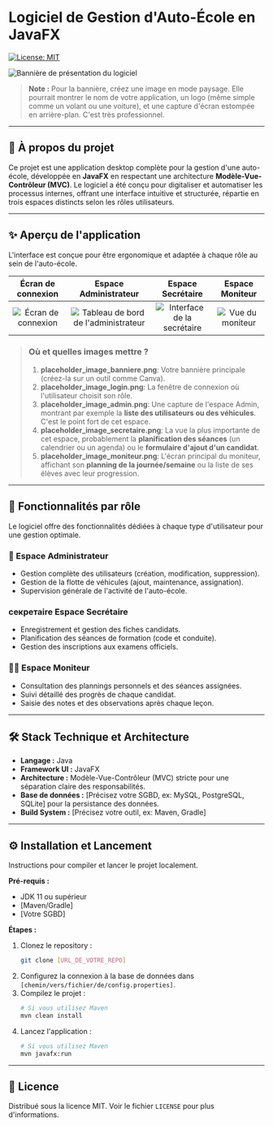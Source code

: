 # Logiciel de Gestion d'Auto-École en JavaFX

[![License: MIT](https://img.shields.io/badge/License-MIT-blue.svg)](https://opensource.org/licenses/MIT)

![Bannière de présentation du logiciel](placeholder_image_banniere.png)
> **Note :** Pour la bannière, créez une image en mode paysage. Elle pourrait montrer le nom de votre application, un logo (même simple comme un volant ou une voiture), et une capture d'écran estompée en arrière-plan. C'est très professionnel.

---

## 🎯 À propos du projet

Ce projet est une application desktop complète pour la gestion d'une auto-école, développée en **JavaFX** en respectant une architecture **Modèle-Vue-Contrôleur (MVC)**. Le logiciel a été conçu pour digitaliser et automatiser les processus internes, offrant une interface intuitive et structurée, répartie en trois espaces distincts selon les rôles utilisateurs.

---

## ✨ Aperçu de l'application

L'interface est conçue pour être ergonomique et adaptée à chaque rôle au sein de l'auto-école.

| Écran de connexion | Espace Administrateur | Espace Secrétaire | Espace Moniteur |
| :---: | :---: | :---: | :---: |
| ![Écran de connexion](placeholder_image_login.png) | ![Tableau de bord de l'administrateur](placeholder_image_admin.png) | ![Interface de la secrétaire](placeholder_image_secretaire.png) | ![Vue du moniteur](placeholder_image_moniteur.png) |

> ### Où et quelles images mettre ?
>
> 1.  **placeholder_image_banniere.png**: Votre bannière principale (créez-la sur un outil comme Canva).
> 2.  **placeholder_image_login.png**: La fenêtre de connexion où l'utilisateur choisit son rôle.
> 3.  **placeholder_image_admin.png**: Une capture de l'espace Admin, montrant par exemple la **liste des utilisateurs ou des véhicules**. C'est le point fort de cet espace.
> 4.  **placeholder_image_secretaire.png**: La vue la plus importante de cet espace, probablement la **planification des séances** (un calendrier ou un agenda) ou le **formulaire d'ajout d'un candidat**.
> 5.  **placeholder_image_moniteur.png**: L'écran principal du moniteur, affichant son **planning de la journée/semaine** ou la liste de ses élèves avec leur progression.

---

## 🚀 Fonctionnalités par rôle

Le logiciel offre des fonctionnalités dédiées à chaque type d'utilisateur pour une gestion optimale.

### 👑 Espace Administrateur
* Gestion complète des utilisateurs (création, modification, suppression).
* Gestion de la flotte de véhicules (ajout, maintenance, assignation).
* Supervision générale de l'activité de l'auto-école.

###  секретаire Espace Secrétaire
* Enregistrement et gestion des fiches candidats.
* Planification des séances de formation (code et conduite).
* Gestion des inscriptions aux examens officiels.

### 👨‍🏫 Espace Moniteur
* Consultation des plannings personnels et des séances assignées.
* Suivi détaillé des progrès de chaque candidat.
* Saisie des notes et des observations après chaque leçon.

---

## 🛠️ Stack Technique et Architecture

* **Langage :** Java
* **Framework UI :** JavaFX
* **Architecture :** Modèle-Vue-Contrôleur (MVC) stricte pour une séparation claire des responsabilités.
* **Base de données :** [Précisez votre SGBD, ex: MySQL, PostgreSQL, SQLite] pour la persistance des données.
* **Build System :** [Précisez votre outil, ex: Maven, Gradle]

---

## ⚙️ Installation et Lancement

Instructions pour compiler et lancer le projet localement.

**Pré-requis :**
* JDK 11 ou supérieur
* [Maven/Gradle]
* [Votre SGBD]

**Étapes :**
1.  Clonez le repository :
    ```sh
    git clone [URL_DE_VOTRE_REPO]
    ```
2.  Configurez la connexion à la base de données dans `[chemin/vers/fichier/de/config.properties]`.
3.  Compilez le projet :
    ```sh
    # Si vous utilisez Maven
    mvn clean install
    ```
4.  Lancez l'application :
    ```sh
    # Si vous utilisez Maven
    mvn javafx:run
    ```

---

## 📄 Licence

Distribué sous la licence MIT. Voir le fichier `LICENSE` pour plus d'informations.

